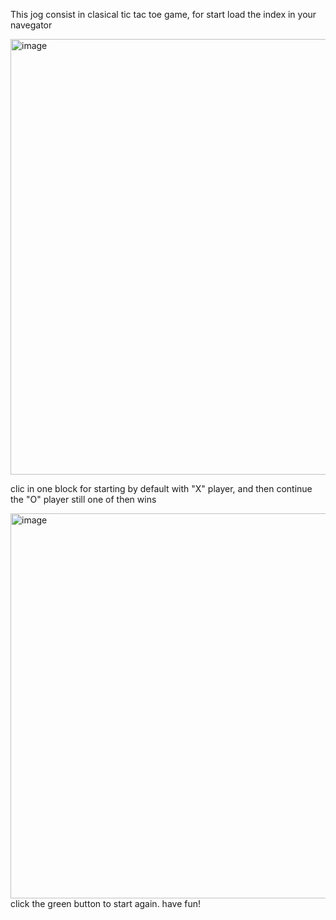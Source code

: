 This jog consist in clasical tic tac toe game, for start load the index in your navegator

<img width="638" height="697" alt="image" src="https://github.com/user-attachments/assets/200d0c5b-c476-4861-96ee-52d7add1b2e8" />

clic in one block for starting by default with "X" player, and then continue the "O" player still one of then wins

<img width="519" height="616" alt="image" src="https://github.com/user-attachments/assets/26abe0e1-ba15-4189-b1b3-4c6a6341fdea" />
click the green button to start again.
have fun!





